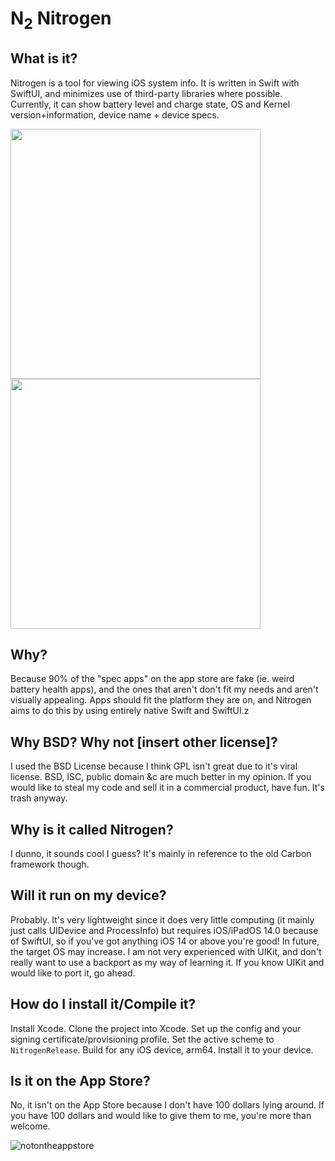 # N<sub>2</sub> Nitrogen 

## What is it?

Nitrogen is a tool for viewing iOS system info. It is written in Swift with SwiftUI, and minimizes use of third-party libraries where possible.
Currently, it can show battery level and charge state, OS and Kernel version+information, device name + device specs.

<p float="left">
  <img src="https://user-images.githubusercontent.com/54189319/141285732-48f9ccd9-fee3-49e2-aa6f-7c6f41a1c71a.png" width="400">
  <img src="https://user-images.githubusercontent.com/54189319/141285830-36cc958b-74aa-44d4-a007-fba3d3f2f117.png" width="400">
</p>

## Why?

Because 90% of the "spec apps" on the app store are fake (ie. weird battery health apps), and the ones that aren't don't fit my needs and aren't visually appealing. Apps should fit the platform they are on, and Nitrogen aims to do this by using entirely native Swift and SwiftUI.z

## Why BSD? Why not [insert other license]?

I used the BSD License because I think GPL isn't great due to it's viral license. BSD, ISC, public domain &c are much better in my opinion. If you would like to steal my code and sell it in a commercial product, have fun. It's trash anyway.

## Why is it called Nitrogen?

I dunno, it sounds cool I guess? It's mainly in reference to the old Carbon framework though.

## Will it run on my device?

Probably. It's very lightweight since it does very little computing (it mainly just calls UIDevice and ProcessInfo) but requires iOS/iPadOS 14.0 because of SwiftUI, so if you've got anything iOS 14 or above you're good! In future, the target OS may increase. I am not very experienced with UIKit, and don't really want to use a backport as my way of learning it. If you know UIKit and would like to port it, go ahead.

## How do I install it/Compile it?

Install Xcode. Clone the project into Xcode. Set up the config and your signing certificate/provisioning profile. Set the active scheme to ```NitrogenRelease```. Build for any iOS device, arm64. Install it to your device. 

## Is it on the App Store?

No, it isn't on the App Store because I don't have 100 dollars lying around. If you have 100 dollars and would like to give them to me, you're more than welcome.

![notontheappstore](https://user-images.githubusercontent.com/54189319/145082391-c4fe0dbd-bb45-4212-a1a7-7c6bab1006fc.png)


